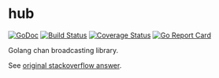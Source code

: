 # hub

[![GoDoc][godoc-image]][godoc-url]
[![Build Status][build-image]][build-url]
[![Coverage Status][coverage-image]][coverage-url]
[![Go Report Card][goreport-image]][goreport-url]

Golang chan broadcasting library.

See [original stackoverflow answer](https://stackoverflow.com/a/49877632).

[godoc-image]: https://godoc.org/github.com/go-x-pkg/hub?status.svg
[godoc-url]: https://godoc.org/github.com/go-x-pkg/hub

[build-image]: https://travis-ci.org/go-x-pkg/hub.svg?branch=master
[build-url]: https://travis-ci.org/go-x-pkg/hub

[coverage-image]: https://coveralls.io/repos/github/go-x-pkg/hub/badge.svg?branch=master
[coverage-url]: https://coveralls.io/github/go-x-pkg/hub?branch=master

[goreport-image]: https://goreportcard.com/badge/github.com/go-x-pkg/hub
[goreport-url]: https://goreportcard.com/report/github.com/go-x-pkg/hub
